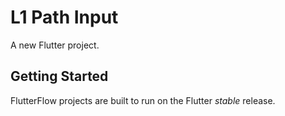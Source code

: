# L1 Path Input

A new Flutter project.

## Getting Started

FlutterFlow projects are built to run on the Flutter _stable_ release.

